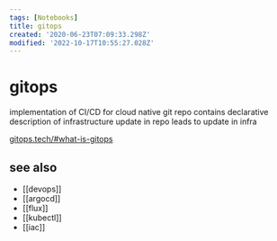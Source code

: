 ```yaml
---
tags: [Notebooks]
title: gitops
created: '2020-06-23T07:09:33.298Z'
modified: '2022-10-17T10:55:27.028Z'
---
```


# gitops

implementation of CI/CD for cloud native
git repo contains declarative description of infrastructure
update in repo leads to update in infra

[gitops.tech/#what-is-gitops](https://www.gitops.tech/#what-is-gitops)

## see also

- [[devops]]
- [[argocd]]
- [[flux]]
- [[kubectl]]
- [[iac]]

